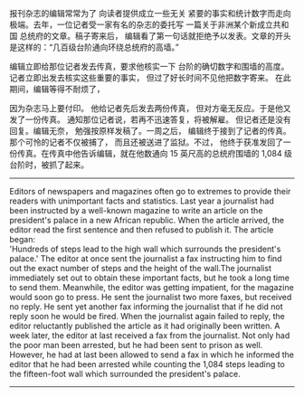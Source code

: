 报刊杂志的编辑常常为了 向读者提供成立一些无关 紧要的事实和统计数字而走向极端。去年，一位记者受一家有名的杂志的委托写 一篇关于非洲某个新成立共和国 总统府的文章。稿子寄来后， 编辑看了第一句话就拒绝予以发表。文章的开头是这样的：“几百级台阶通向环绕总统府的高墙。”

编辑立即给那位记者发去传真，要求他核实一下 台阶的确切数字和围墙的高度。记者立即出发去核实这些重要的事实， 但过了好长时间不见他把数字寄来。 在此期间，编辑等得不耐烦了，

因为杂志马上要付印。 他给记者先后发去两份传真， 但对方毫无反应。于是他又发了一份传真。 通知那位记者说，若再不迅速答复，将被解雇。 但记者还是没有回复。编辑无奈， 勉强按原样发稿了。一周之后， 编辑终于接到了记者的传真。 那个可怜的记者不仅被捕了， 而且还被送进了监狱。不过， 他终于获准发回了一份传真。在传真中他告诉编辑，就在他数通向 15 英尺高的总统府围墙的 1,084 级台阶时，被抓了起来。

---

Editors of newspapers and magazines often go to extremes to provide their readers with
unimportant facts and statistics. Last year a journalist had been instructed by a well-known
magazine to write an article on the president's palace in a new African republic. When the article
arrived, the editor read the first sentence and then refused to publish it. The article began:  
'Hundreds of steps lead to the high wall which surrounds the president's palace.' The editor at
once sent the journalist a fax instructing him to find out the exact number of steps and the
height of the wall.The journalist immediately set out to obtain these important facts, but he took
a long time to send them. Meanwhile, the editor was getting impatient, for the magazine would
soon go to press. He sent the journalist two more faxes, but received no reply. He sent yet
another fax informing the journalist that if he did not reply soon he would be fired. When the
journalist again failed to reply, the editor reluctantly published the article as it had originally
been written. A week later, the editor at last received a fax from the journalist. Not only had the
poor man been arrested, but he had been sent to prison as well. However, he had at last been
allowed to send a fax in which he informed the editor that he had been arrested while counting
the 1,084 steps leading to the fifteen-foot wall which surrounded the president's palace.

---
